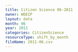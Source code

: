 ```yaml
---
title: Citizen Science 06-2011
owner: WOEIP
layout: data
month: 06
year: 2011
categories: CitizenScience
resourceType: shift_by_month
fileName: 2011-06.csv
---
```

